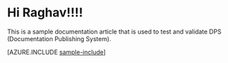 ﻿<properties pageTitle="Sample article" 
	description="This is an example article" 
	services="" 
	documentationCenter=""
	authors="bursteg" />

# Hi Raghav!!!! #

This is a sample documentation article that is used to test and validate DPS (Documentation Publishing System).  

[AZURE.INCLUDE [sample-include](../includes/sample-include.md)]
